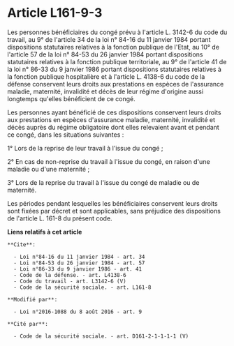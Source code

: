 # Article L161-9-3

Les personnes bénéficiaires du congé prévu à l'article L. 3142-6 du code du travail, au 9° de l'article 34 de la loi n° 84-16
du 11 janvier 1984 portant dispositions statutaires relatives à la fonction publique de l'Etat, au 10° de l'article 57 de la
loi n° 84-53 du 26 janvier 1984 portant dispositions statutaires relatives à la fonction publique territoriale, au 9° de
l'article 41 de la loi n° 86-33 du 9 janvier 1986 portant dispositions statutaires relatives à la fonction publique
hospitalière et à l'article L. 4138-6 du code de la défense conservent leurs droits aux prestations en espèces de l'assurance
maladie, maternité, invalidité et décès de leur régime d'origine aussi longtemps qu'elles bénéficient de ce congé. 

Les personnes ayant bénéficié de ces dispositions conservent leurs droits aux prestations en espèces d'assurance maladie,
maternité, invalidité et décès auprès du régime obligatoire dont elles relevaient avant et pendant ce congé, dans les
situations suivantes : 

1° Lors de la reprise de leur travail à l'issue du congé ; 

2° En cas de non-reprise du travail à l'issue du congé, en raison d'une maladie ou d'une maternité ; 

3° Lors de la reprise du travail à l'issue du congé de maladie ou de maternité. 

Les périodes pendant lesquelles les bénéficiaires conservent leurs droits sont fixées par décret et sont applicables, sans
préjudice des dispositions de l'article L. 161-8 du présent code.

**Liens relatifs à cet article**

	**Cite**:

	  - Loi n°84-16 du 11 janvier 1984 - art. 34
	  - Loi n°84-53 du 26 janvier 1984 - art. 57
	  - Loi n°86-33 du 9 janvier 1986 - art. 41
	  - Code de la défense. - art. L4138-6
	  - Code du travail - art. L3142-6 (V)
	  - Code de la sécurité sociale. - art. L161-8

	**Modifié par**:

	  - Loi n°2016-1088 du 8 août 2016 - art. 9

	**Cité par**:

	  - Code de la sécurité sociale. - art. D161-2-1-1-1-1 (V)
